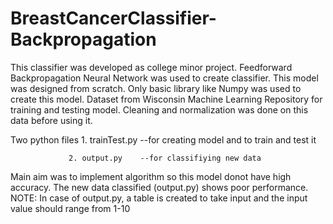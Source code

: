 # BreastCancerClassifier-Backpropagation

This classifier was developed as college minor project. Feedforward Backpropagation Neural Network was used to create classifier. This model was designed from scratch. Only basic library like Numpy was used to create this model. Dataset from Wisconsin Machine Learning Repository for training and testing model. Cleaning and normalization was done on this data before using it.  

Two python files 1. trainTest.py --for creating model and to train and test it

                 2. output.py    --for classifiying new data

Main aim was to implement algorithm so this model donot have high accuracy.
The new data classified (output.py) shows poor performance. 
NOTE: In case of output.py, a table is created to take input and the input value should range from 1-10

